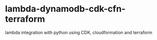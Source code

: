 # lambda-dynamodb-cdk-cfn-terraform
 lambda integration with python using CDK, cloudformation and terraform
